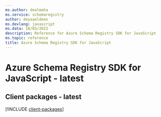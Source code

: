 ```yaml
---
ms.author: dealmaha
ms.service: schemaregistry
author: deyaaeldeen
ms.devlang: javascript
ms.data: 10/03/2022
description: Reference for Azure Schema Registry SDK for JavaScript
ms.topic: reference
title: Azure Schema Registry SDK for JavaScript
---
```

# Azure Schema Registry SDK for JavaScript - latest

## Client packages - latest
[!INCLUDE [client-packages](schema-registry-client-index.md)]